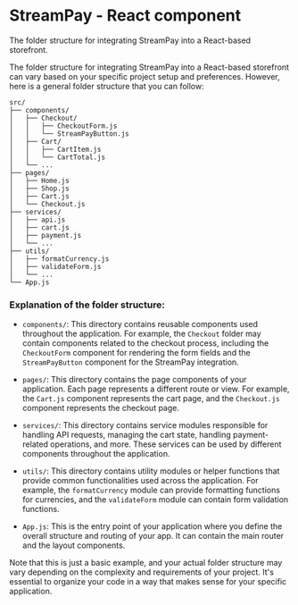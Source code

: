 # StreamPay - React component
The folder structure for integrating StreamPay into a React-based storefront.

The folder structure for integrating StreamPay into a React-based storefront can vary based on your specific project setup and preferences. However, here is a general folder structure that you can follow:

```
src/
├── components/
│   ├── Checkout/
│   │   ├── CheckoutForm.js
│   │   └── StreamPayButton.js
│   ├── Cart/
│   │   ├── CartItem.js
│   │   └── CartTotal.js
│   └── ...
├── pages/
│   ├── Home.js
│   ├── Shop.js
│   ├── Cart.js
│   └── Checkout.js
├── services/
│   ├── api.js
│   ├── cart.js
│   ├── payment.js
│   └── ...
├── utils/
│   ├── formatCurrency.js
│   ├── validateForm.js
│   └── ...
└── App.js
```

### Explanation of the folder structure:

- `components/`: This directory contains reusable components used throughout the application. For example, the `Checkout` folder may contain components related to the checkout process, including the `CheckoutForm` component for rendering the form fields and the `StreamPayButton` component for the StreamPay integration.

- `pages/`: This directory contains the page components of your application. Each page represents a different route or view. For example, the `Cart.js` component represents the cart page, and the `Checkout.js` component represents the checkout page.

- `services/`: This directory contains service modules responsible for handling API requests, managing the cart state, handling payment-related operations, and more. These services can be used by different components throughout the application.

- `utils/`: This directory contains utility modules or helper functions that provide common functionalities used across the application. For example, the `formatCurrency` module can provide formatting functions for currencies, and the `validateForm` module can contain form validation functions.

- `App.js`: This is the entry point of your application where you define the overall structure and routing of your app. It can contain the main router and the layout components.

Note that this is just a basic example, and your actual folder structure may vary depending on the complexity and requirements of your project. It's essential to organize your code in a way that makes sense for your specific application.

